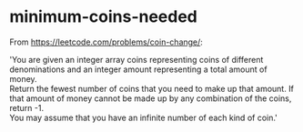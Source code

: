 # minimum-coins-needed

From https://leetcode.com/problems/coin-change/:

'You are given an integer array coins representing coins of different denominations and an integer amount representing a total amount of money.  
Return the fewest number of coins that you need to make up that amount. If that amount of money cannot be made up by any combination of the coins, return -1.  
You may assume that you have an infinite number of each kind of coin.'
